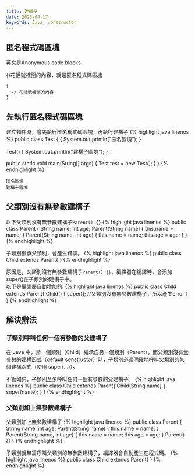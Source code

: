 ```yaml
---
title: 建構子
date: 2025-04-17
keywords: Java, constructor
---
```

## 匿名程式碼區塊
英文是Anonymous code blocks

{}花括號裡面的內容，就是匿名程式碼區塊
```
{
  // 花括號裡面的內容
}
```

## 先執行匿名程式碼區塊
建立物件時，會先執行匿名稱式碼區塊，再執行建構子
{% highlight java linenos %}
public class Test {
  {
    System.out.println("匿名區塊");
  }

  Test() {
    System.out.println("建構子區塊");
  }

  public static void main(String[] args) {
    Test test = new Test();
  }
}
{% endhighlight %}
```
匿名區塊
建構子區塊
```

## 父類別沒有無參數建構子
以下父類別沒有無參數建構子`Parent() {}`
{% highlight java linenos %}
public class Parent {
  String name;
  int age;
  Parent(String name) {
    this.name = name;
  }
  Parent(String name, int age) {
    this.name = name;
    this.age = age;
  }
}
{% endhighlight %}

子類別繼承父類別，會產生錯誤。
{% highlight java linenos %}
public class Child extends Parent{
}
{% endhighlight %}

原因是，父類別沒有無參數建構子`Parent() {}`，編譯器在編譯時，會添加super()在子類別的建構子中。  
以下是編譯器自動增加的:
{% highlight java linenos %}
public class Child extends Parent{
  Child() {
    super();  //父類別沒有無參數建構子，所以產生error
  }
}
{% endhighlight %}

## 解決辦法

### 子類別呼叫任何一個有參數的父建構子
在 Java 中，當一個類別（Child）繼承自另一個類別（Parent），而父類別沒有無參數的建構函式（default constructor）時，子類別必須明確地呼叫父類別的某個建構函式（使用 super(...)）。

不管如何，子類別至少呼叫任何一個有參數的父建構子。
{% highlight java linenos %}
public class Child extends Parent{
  Child(String name) {
    super(name);
  }
}
{% endhighlight %}

### 父類別加上無參數建構子
父類別加上無參數建構子
{% highlight java linenos %}
public class Parent {
  String name;
  int age;
  Parent(String name) {
    this.name = name;
  }
  Parent(String name, int age) {
    this.name = name;
    this.age = age;
  }
  Parent() {}
}
{% endhighlight %}

子類別就無需呼叫父類別的無參數建構子，編譯器會自動產生在程式碼。
{% highlight java linenos %}
public class Child extends Parent{
}
{% endhighlight %}